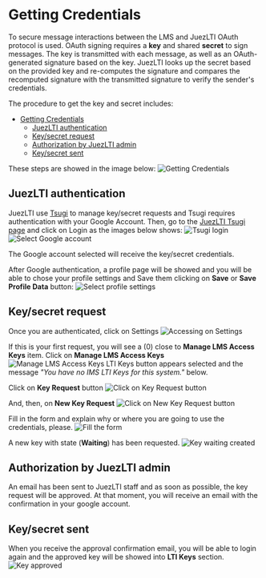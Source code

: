 # Getting Credentials
To secure message interactions between the LMS and JuezLTI OAuth protocol is used. OAuth signing requires a **key** and shared **secret** to sign messages.  The key is transmitted with each message, as well as an OAuth-generated signature based on the key. JuezLTI looks up the secret based on the provided key and re-computes the signature and compares the recomputed signature with the transmitted signature to verify the sender's credentials.

The procedure to get the key and secret includes:
- [Getting Credentials](#getting-credentials)
  - [JuezLTI authentication](#juezlti-authentication)
  - [Key/secret request](#keysecret-request)
  - [Authorization by JuezLTI admin](#authorization-by-juezlti-admin)
  - [Key/secret sent](#keysecret-sent)

These steps are showed in the image below:
![Getting Credentials](../docs/img/juezLTI_gettingCredentials.jpg)

## JuezLTI authentication

JuezLTI use [Tsugi](https://www.tsugi.org) to manage key/secret requests and Tsugi requires authentication with your Google Account. Then, go to the [JuezLTI Tsugi page](https://beta.juezlti.eu/tsugi/) and click on Login as the images below shows:
![Tsugi login](../docs/img/loginTsugi.png)
![Select Google account](../docs/img/googleLogin.png)

The Google account selected will receive the key/secret credentials.

After Google authentication, a profile page will be showed and you will be able to chose your profile settings and Save them clicking on **Save** or **Save Profile Data** button:
![Select profile settings](../docs/img/profile.png)

## Key/secret request

Once you are authenticated, click on Settings
![Accessing on Settings](../docs/img/settings.png)

If this is your first request, you will see a (0) close to **Manage LMS Access Keys** item. Click on **Manage LMS Access Keys**
![Manage LMS Access Keys](../docs/img/LMS_Access_keys_0.png)
LTI Keys button appears selected and the message _"You have no IMS LTI Keys for this system."_ below.

Click on **Key Request** button
![Click on Key Request button](../docs/img/keyRequestButton.png)

And, then, on **New Key Request**
![Click on New Key Request button](../docs/img/newKeyRequest.png)

Fill in the form and explain why or where you are going to use the credentials, please.
![Fill the form](../docs/img/explainWhy.png)

A new key with state (**Waiting**) has been requested.
![Key waiting created](../docs/img/keyWaiting.png)

## Authorization by JuezLTI admin

An email has been sent to JuezLTI staff and as soon as possible, the key request will be approved. At that moment, you will receive an email with the confirmation in your google account.

## Key/secret sent

When you receive the approval confirmation email, you will be able to login again and the approved key will be showed into **LTI Keys** section.
![Key approved](../docs/img/keyApproved.png)

